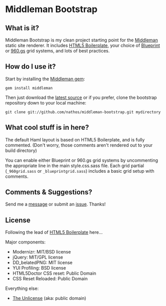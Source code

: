 Middleman Bootstrap
===================

What is it?
-----------

Middleman Bootstrap is my clean project starting point for the [Middleman](http://middlemanapp.com/) static site renderer. It includes [HTML5 Boilerplate](http://html5boilerplate.com/), your choice of [Blueprint](http://www.blueprintcss.org/tests/parts/grid.html) or [960.gs](http://960.gs/) grid systems, and lots of best practices.


How do I use it?
----------------

Start by installing the [Middleman gem](http://rubygems.org/gems/middleman):

```
gem install middleman
```

Then just download the [latest source](https://github.com/nathos/middleman-bootstrap/archives/master) or if you prefer, clone the bootstrap repository down to your local machine:

```
git clone git://github.com/nathos/middleman-bootstrap.git mydirectory
```


What cool stuff is in here?
---------------------------

The default Haml layout is based on HTML5 Boilerplate, and is fully commented. (Don't worry, those comments aren't rendered out to your build directory)

You can enable either Blueprint or 960.gs grid systems by uncommenting the appropriate line in the main style.css.sass file. Each grid partial (```_960grid.sass``` or ```_blueprintgrid.sass```) includes a basic grid setup with comments.


Comments & Suggestions?
-----------------------

Send me a [message](https://github.com/nathos) or submit an [issue](https://github.com/nathos/middleman-bootstrap/issues). Thanks!


License
-------

Following the lead of [HTML5 Boilerplate](http://html5boilerplate.com/) here...

Major components:

* Modernizr: MIT/BSD license
* jQuery: MIT/GPL license
* DD_belatedPNG: MIT license
* YUI Profiling: BSD license
* HTML5Doctor CSS reset: Public Domain
* CSS Reset Reloaded: Public Domain

Everything else:

* [The Unlicense](http://unlicense.org/) (aka: public domain)